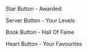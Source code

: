 Star Button - Awarded

Server Button - Your Levels

Book Button - Hall Of Fame

Heart Button - Your Favourites
